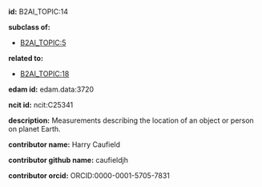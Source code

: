 **id:** B2AI_TOPIC:14

**subclass of:**

- [B2AI_TOPIC:5](../DataTopic.markdown)

**related to:**

- [B2AI_TOPIC:18](../DataTopic.markdown)

**edam id:** edam.data:3720

**ncit id:** ncit:C25341

**description:** Measurements describing the location of an object or person on planet Earth.

**contributor name:** Harry Caufield

**contributor github name:** caufieldjh

**contributor orcid:** ORCID:0000-0001-5705-7831

